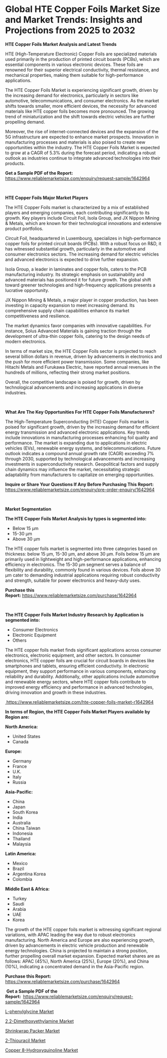 <p><h1>Global HTE Copper Foils Market Size and Market Trends: Insights and Projections from 2025 to 2032</h1></p><p><strong>HTE Copper Foils Market Analysis and Latest Trends</strong></p>
<p><p>HTE (High-Temperature Electronic) Copper Foils are specialized materials used primarily in the production of printed circuit boards (PCBs), which are essential components in various electronic devices. These foils are renowned for their superior electrical conductivity, thermal resistance, and mechanical properties, making them suitable for high-performance applications.</p><p>The HTE Copper Foils Market is experiencing significant growth, driven by the increasing demand for electronics, particularly in sectors like automotive, telecommunications, and consumer electronics. As the market shifts towards smaller, more efficient devices, the necessity for advanced materials like HTE copper foils becomes more pronounced. The growing trend of miniaturization and the shift towards electric vehicles are further propelling demand.</p><p>Moreover, the rise of internet-connected devices and the expansion of the 5G infrastructure are expected to enhance market prospects. Innovation in manufacturing processes and materials is also poised to create new opportunities within the industry. The HTE Copper Foils Market is expected to grow at a CAGR of 5.3% during the forecast period, indicating a robust outlook as industries continue to integrate advanced technologies into their products.</p></p>
<p><strong>Get a Sample PDF of the Report:&nbsp;</strong> <a href="https://www.reliablemarketsize.com/enquiry/request-sample/1642964?utm_campaign=1131&utm_medium=2&utm_source=Github&utm_content=ia&utm_term=28032025&utm_id=hte-copper-foils">https://www.reliablemarketsize.com/enquiry/request-sample/1642964</a></p>
<p>&nbsp;</p>
<p><strong>HTE Copper Foils Major Market Players</strong></p>
<p><p>The HTE Copper Foils market is characterized by a mix of established players and emerging companies, each contributing significantly to its growth. Key players include Circuit Foil, Isola Group, and JX Nippon Mining & Metals, which are known for their technological innovations and extensive product portfolios.</p><p>Circuit Foil, headquartered in Luxembourg, specializes in high-performance copper foils for printed circuit boards (PCBs). With a robust focus on R&D, it has witnessed substantial growth, particularly in the automotive and consumer electronics sectors. The increasing demand for electric vehicles and advanced electronics is expected to drive further expansion.</p><p>Isola Group, a leader in laminates and copper foils, caters to the PCB manufacturing industry. Its strategic emphasis on sustainability and advanced materials has positioned it for future growth. The global shift toward greener technologies and high-frequency applications presents a lucrative opportunity.</p><p>JX Nippon Mining & Metals, a major player in copper production, has been investing in capacity expansion to meet increasing demand. Its comprehensive supply chain capabilities enhance its market competitiveness and resilience.</p><p>The market dynamics favor companies with innovative capabilities. For instance, Solus Advanced Materials is gaining traction through the development of ultra-thin copper foils, catering to the design needs of modern electronics.</p><p>In terms of market size, the HTE Copper Foils sector is projected to reach several billion dollars in revenue, driven by advancements in electronics and the push for more efficient power transmission. Some companies, like Hitachi Metals and Furukawa Electric, have reported annual revenues in the hundreds of millions, reflecting their strong market positions.</p><p>Overall, the competitive landscape is poised for growth, driven by technological advancements and increasing applications in diverse industries.</p></p>
<p>&nbsp;</p>
<p><strong>What Are The Key Opportunities For HTE Copper Foils Manufacturers?</strong></p>
<p><p>The High-Temperature Superconducting (HTE) Copper Foils market is poised for significant growth, driven by the increasing demand for efficient energy transmission and advanced electronic applications. Key trends include innovations in manufacturing processes enhancing foil quality and performance. The market is expanding due to applications in electric vehicles (EVs), renewable energy systems, and telecommunications. Future outlook indicates a compound annual growth rate (CAGR) exceeding 7% through 2030, supported by technological advancements and increasing investments in superconductivity research. Geopolitical factors and supply chain dynamics may influence the market, necessitating strategic adaptability from manufacturers to capitalize on emerging opportunities.</p></p>
<p><strong>Inquire or Share Your Questions If Any Before Purchasing This Report:</strong> <a href="https://www.reliablemarketsize.com/enquiry/pre-order-enquiry/1642964?utm_campaign=1131&utm_medium=2&utm_source=Github&utm_content=ia&utm_term=28032025&utm_id=hte-copper-foils">https://www.reliablemarketsize.com/enquiry/pre-order-enquiry/1642964</a></p>
<p>&nbsp;</p>
<p><strong>Market Segmentation</strong></p>
<p><strong>The HTE Copper Foils Market Analysis by types is segmented into:</strong></p>
<p><ul><li>Below 15 μm</li><li>15-30 μm</li><li>Above 30 μm</li></ul></p>
<p><p>The HTE copper foils market is segmented into three categories based on thickness: below 15 μm, 15-30 μm, and above 30 μm. Foils below 15 μm are primarily used in lightweight and high-performance applications, enhancing efficiency in electronics. The 15-30 μm segment serves a balance of flexibility and durability, commonly found in various devices. Foils above 30 μm cater to demanding industrial applications requiring robust conductivity and strength, suitable for power electronics and heavy-duty uses.</p></p>
<p><strong>Purchase this Report:&nbsp;</strong><a href="https://www.reliablemarketsize.com/purchase/1642964?utm_campaign=1131&utm_medium=2&utm_source=Github&utm_content=ia&utm_term=28032025&utm_id=hte-copper-foils">https://www.reliablemarketsize.com/purchase/1642964</a></p>
<p>&nbsp;</p>
<p><strong>The HTE Copper Foils Market Industry Research by Application is segmented into:</strong></p>
<p><ul><li>Consumer Electronics</li><li>Electronic Equipment</li><li>Others</li></ul></p>
<p><p>The HTE copper foils market finds significant applications across consumer electronics, electronic equipment, and other sectors. In consumer electronics, HTE copper foils are crucial for circuit boards in devices like smartphones and tablets, ensuring efficient conductivity. In electronic equipment, they support performance in various components, enhancing reliability and durability. Additionally, other applications include automotive and renewable energy sectors, where HTE copper foils contribute to improved energy efficiency and performance in advanced technologies, driving innovation and growth in these industries.</p></p>
<p><a href="https://www.reliablemarketsize.com/hte-copper-foils-market-r1642964?utm_campaign=1131&utm_medium=2&utm_source=Github&utm_content=ia&utm_term=28032025&utm_id=hte-copper-foils">&nbsp;https://www.reliablemarketsize.com/hte-copper-foils-market-r1642964</a></p>
<p><strong>In terms of Region, the HTE Copper Foils Market Players available by Region are:</strong></p>
<p>
    <p> <strong> North America: </strong>
        <ul>
            <li>United States</li>
            <li>Canada</li>
        </ul>
        </p> 
    <p> <strong> Europe: </strong>
        <ul>
            <li>Germany</li>
            <li>France</li>
            <li>U.K.</li>
            <li>Italy</li>
            <li>Russia</li>
        </ul>
        </p> 
    <p> <strong> Asia-Pacific: </strong>
        <ul>
            <li>China</li>
            <li>Japan</li>
            <li>South Korea</li>
            <li>India</li>
            <li>Australia</li>
            <li>China Taiwan</li>
            <li>Indonesia</li>
            <li>Thailand</li>
            <li>Malaysia</li>
        </ul>
        </p> 
    <p> <strong> Latin America: </strong>
        <ul>
            <li>Mexico</li>
            <li>Brazil</li>
            <li>Argentina Korea</li>
            <li>Colombia</li>
        </ul>
        </p> 
    <p> <strong> Middle East & Africa: </strong>
        <ul>
            <li>Turkey</li>
            <li>Saudi</li>
            <li>Arabia</li>
            <li>UAE</li>
            <li>Korea</li>
        </ul>
    </p>
    </p>
<p><p>The growth of the HTE copper foils market is witnessing significant regional variations, with APAC leading the way due to robust electronics manufacturing. North America and Europe are also experiencing growth, driven by advancements in electric vehicle production and renewable energy technologies. China is projected to maintain a strong position, further propelling overall market expansion. Expected market shares are as follows: APAC (45%), North America (25%), Europe (20%), and China (10%), indicating a concentrated demand in the Asia-Pacific region.</p></p>
<p><strong>Purchase this Report: </strong><a href="https://www.reliablemarketsize.com/purchase/1642964?utm_campaign=1131&utm_medium=2&utm_source=Github&utm_content=ia&utm_term=28032025&utm_id=hte-copper-foils">https://www.reliablemarketsize.com/purchase/1642964</a></p>
<p>&nbsp;<strong>Get a Sample PDF of the Report:&nbsp;&nbsp;</strong><a href="https://www.reliablemarketsize.com/enquiry/request-sample/1642964?utm_campaign=1131&utm_medium=2&utm_source=Github&utm_content=ia&utm_term=28032025&utm_id=hte-copper-foils">https://www.reliablemarketsize.com/enquiry/request-sample/1642964</a></p>
<p><strong></strong></p>
<p><p><a href="https://github.com/geresalgieaz/Market-Research-Report-List-1/blob/main/l-phenylglycine-market.md?utm_campaign=1131&utm_medium=2&utm_source=Github&utm_content=ia&utm_term=28032025&utm_id=hte-copper-foils">L-phenylglycine Market</a></p><p><a href="https://github.com/dickstoscopg/Market-Research-Report-List-1/blob/main/22-dimethoxyethylamine-market.md?utm_campaign=1131&utm_medium=2&utm_source=Github&utm_content=ia&utm_term=28032025&utm_id=hte-copper-foils">2,2-Dimethoxyethylamine Market</a></p><p><a href="https://github.com/dagnewopus/Market-Research-Report-List-1/blob/main/shrinkwrap-packer-market.md?utm_campaign=1131&utm_medium=2&utm_source=Github&utm_content=ia&utm_term=28032025&utm_id=hte-copper-foils">Shrinkwrap Packer Market</a></p><p><a href="https://github.com/foustzelmsdv/Market-Research-Report-List-1/blob/main/2-thiouracil-market.md?utm_campaign=1131&utm_medium=2&utm_source=Github&utm_content=ia&utm_term=28032025&utm_id=hte-copper-foils">2-Thiouracil Market</a></p><p><a href="https://github.com/papnider/Market-Research-Report-List-1/blob/main/copper-8-hydroxyquinoline-market.md?utm_campaign=1131&utm_medium=2&utm_source=Github&utm_content=ia&utm_term=28032025&utm_id=hte-copper-foils">Copper 8-Hydroxyquinoline Market</a></p></p>